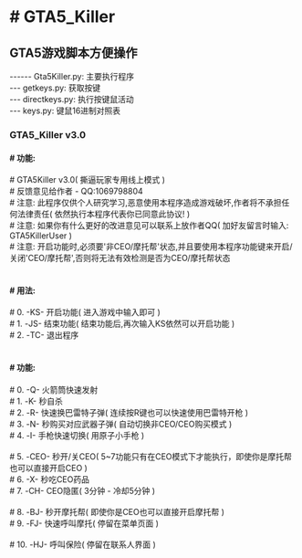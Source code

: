 ﻿<h1># GTA5_Killer</h1>
<h2>GTA5游戏脚本方便操作</h2>
------ Gta5Killer.py: 主要执行程序<br/>
--- getkeys.py: 获取按键<br/>
--- directkeys.py: 执行按键鼠活动<br/>
--- keys.py: 键鼠16进制对照表<br/>
<h3>GTA5_Killer v3.0</h3>
<h4># 功能:</h4>
#   GTA5Killer v3.0( 撕逼玩家专用线上模式 )<br/>
#   反馈意见给作者 - QQ:1069798804<br/>
#   注意: 此程序仅供个人研究学习,恶意使用本程序造成游戏破坏,作者将不承担任何法律责任( 依然执行本程序代表你已同意此协议! )<br/>
#   注意: 如果你有什么更好的改进意见可以联系上放作者QQ( 加好友留言时输入: GTA5KillerUser )<br/>
#   注意: 开启功能时,必须要'非CEO/摩托帮'状态,并且要使用本程序功能键来开启/关闭'CEO/摩托帮',否则将无法有效检测是否为CEO/摩托帮状态<br/>
<br/>
<h4># 用法:</h4>
#   0. -KS- 开启功能( 进入游戏中输入即可 )<br/>
#   1. -JS- 结束功能( 结束功能后,再次输入KS依然可以开启功能 )<br/>
#   2. -TC- 退出程序<br/>
<br/>
<h4># 功能:</h4>
#   0. -Q- 火箭筒快速发射<br/>
#   1. -K- 秒自杀<br/>
#   2. -R- 快速换巴雷特子弹( 连续按R键也可以快速使用巴雷特开枪 )<br/>
#   3. -N- 秒购买对应武器子弹( 自动切换非CEO/CEO购买模式 )<br/>
#   4. -I- 手枪快速切换( 用原子小手枪 )<br/>
<br/>
#   5. -CEO- 秒开/关CEO( 5~7功能只有在CEO模式下才能执行，即使你是摩托帮也可以直接开启CEO )<br/>
#   6. -X- 秒吃CEO药品<br/>
#   7. -CH- CEO隐匿( 3分钟 - 冷却5分钟 )<br/>
<br/>
#   8. -BJ- 秒开摩托帮( 即使你是CEO也可以直接开启摩托帮 )<br/>
#   9. -FJ- 快速呼叫摩托( 停留在菜单页面 )<br/>
<br/>
#   10. -HJ- 呼叫保险( 停留在联系人界面 )<br/>